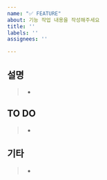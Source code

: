 ```yaml
---
name: "✅ FEATURE"
about: 기능 작업 내용을 작성해주세요
title: ''
labels: ''
assignees: ''

---
```


## 설명

> - 

## TO DO

> - 

## 기타

> -
